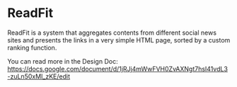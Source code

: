 ReadFit
========

ReadFit is a system that aggregates contents from different social news sites and presents the links in a very simple HTML page, sorted by a custom ranking function.

You can read more in the Design Doc: https://docs.google.com/document/d/1jRJj4mWwFVH0ZvAXNgt7hsI41vdL3-zuLn50xMI_zKE/edit